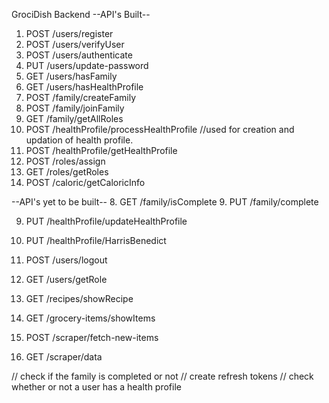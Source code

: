 GrociDish Backend
--API's Built--
1. POST /users/register 
2. POST /users/verifyUser
3. POST /users/authenticate
4. PUT  /users/update-password
5. GET /users/hasFamily
6. GET /users/hasHealthProfile
7. POST /family/createFamily
8. POST /family/joinFamily
9. GET /family/getAllRoles
10. POST /healthProfile/processHealthProfile //used for creation and updation of health profile.
11. POST /healthProfile/getHealthProfile
12. POST /roles/assign
13. GET /roles/getRoles
14. POST /caloric/getCaloricInfo

--API's yet to be built--
8. GET /family/isComplete
9. PUT /family/complete

9. PUT /healthProfile/updateHealthProfile
10. PUT /healthProfile/HarrisBenedict

8. POST /users/logout
10. GET /users/getRole
11. GET /recipes/showRecipe
12. GET /grocery-items/showItems
7. POST /scraper/fetch-new-items
8. GET /scraper/data

// check if the family is completed or not
// create refresh tokens
// check whether or not a user has a health profile
